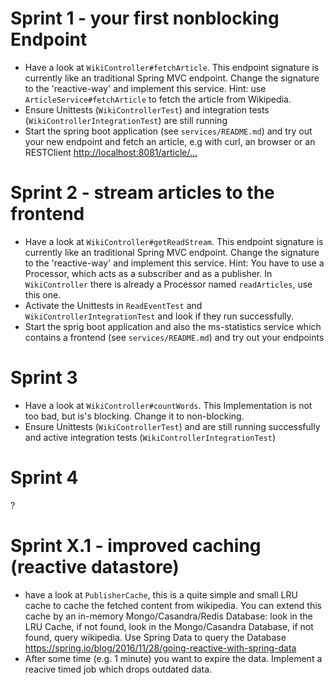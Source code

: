 

Sprint 1 - your first nonblocking Endpoint
========
- Have a look at `WikiController#fetchArticle`. 
  This endpoint signature is currently like an traditional Spring MVC endpoint.
  Change the signature to the 'reactive-way' and implement this service.
  Hint: use `ArticleService#fetchArticle` to fetch the article from Wikipedia.
- Ensure Unittests (`WikiControllerTest`) and integration tests (`WikiControllerIntegrationTest`) are still running
- Start the spring boot application (see `services/README.md`) and try out your new endpoint and fetch an article, 
  e.g with curl, an browser or an RESTClient <http://localhost:8081/article/...> 

Sprint 2 - stream articles to the frontend
========
- Have a look at `WikiController#getReadStream`.
  This endpoint signature is currently like an traditional Spring MVC endpoint.
  Change the signature to the 'reactive-way' and implement this service.
  Hint: You have to use a Processor, which acts as a subscriber and as a publisher. 
        In `WikiController` there is already a Processor named `readArticles`, use this one.
- Activate the Unittests in `ReadEventTest` and `WikiControllerIntegrationTest` and look if they run successfully.
- Start the sprig boot application and also the ms-statistics service which contains a frontend (see `services/README.md`)
  and try out your endpoints

Sprint 3
========
- Have a look at `WikiController#countWords`.
  This Implementation is not too bad, but is's blocking. Change it to non-blocking.
- Ensure Unittests (`WikiControllerTest`) and are still running successfully 
  and active integration tests (`WikiControllerIntegrationTest`)

Sprint 4
========
?


Sprint X.1 - improved caching (reactive datastore)
========
- have a look at `PublisherCache`, this is a quite simple and small LRU cache
  to cache the fetched content from wikipedia. You can extend this cache by an 
  in-memory Mongo/Casandra/Redis Database:
  look in the LRU Cache, if not found, look in the Mongo/Casandra Database, 
  if not found, query wikipedia.
  Use Spring Data to query the Database <https://spring.io/blog/2016/11/28/going-reactive-with-spring-data>
- After some time (e.g. 1 minute) you want to expire the data. 
  Implement a reacive timed job which drops outdated data.
